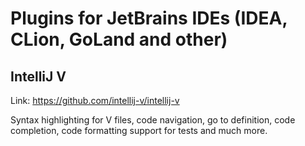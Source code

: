# Plugins for JetBrains IDEs (IDEA, CLion, GoLand and other)

## IntelliJ V

Link: <https://github.com/intellij-v/intellij-v>

Syntax highlighting for V files, code navigation, go to definition, code completion, code formatting
support for tests and much more.
